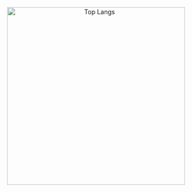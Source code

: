 <a href="https://serhii.io" target="_blank">
  <p align="center">
    <img src="https://github-readme-stats.vercel.app/api/top-langs/?username=SerhiiCho"
        alt="Top Langs"
        width="400"
    >
  </p>
</a>
